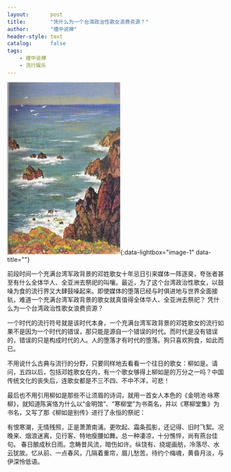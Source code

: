 ```yaml
---
layout:       post
title:        "凭什么为一个台湾政治性歌女浪费资源？"
author:       "缠中说禅"
header-style: text
catalog:      false
tags:
    - 缠中说禅
    - 流行娱乐
---
```


[![](/img/czsc/20060401-0121.jpg)](/img/czsc/20060401-0121.jpg){:data-lightbox="image-1" data-title=""}



前段时间一个充满台湾军政背景的邓姓歌女十年忌日引来媒体一阵逐臭，夸张者甚至有什么全体华人、全亚洲去祭祀的叫嚷。最近，为了这个台湾政治性歌女，以鼓噪为食的流行界又大肆鼓噪起来。即使媒体的堕落已经与时俱进地与世界全面接轨，难道一个充满台湾军政背景的歌女就真值得全体华人、全亚洲去祭祀？ 凭什么为一个台湾政治性歌女浪费资源？



一个时代的流行符号就是该时代本身，一个充满台湾军政背景的邓姓歌女的流行如果不是因为一个时代的错误，那只能是源自一个错误的时代。而时代是没有错误的，错误的只是构成时代的人。人的堕落才有时代的堕落。狗只喜欢狗食，如此而已。



不用说什么古典与流行的分野，只要同样地去看看一个往日的歌女：柳如是。请问，五四以后，包括邓姓歌女在内，有一个歌女够得上柳如是的万分之一吗？中国传统文化的丧失后，连歌女都是不三不四、不中不洋，可悲！



最后也不用引用柳如是那些不让须眉的诗词，就用一首女人本色的《金明池·咏寒柳》，就知道陈寅恪为什么以“金明馆”、“寒柳堂”为书斋名，并以《寒柳堂集》为书名，又写了那《柳如是别传》进行了永恒的祭祀：



有恨寒潮，无情残照，正是萧萧南浦。更吹起、霜条孤影，还记得、旧时飞絮。况晚来、烟浪迷离，见行客、特地瘦腰如舞。总一种凄凉，十分憔悴，尚有燕台佳句。
春日酿成秋日雨。念畴昔风流，暗伤如许。纵饶有、绕堤画舫，冷落尽、水云犹故。忆从前、一点春风，几隔着重帘，眉儿愁苦。待约个梅魂，黄昏月淡，与伊深怜低语。 
